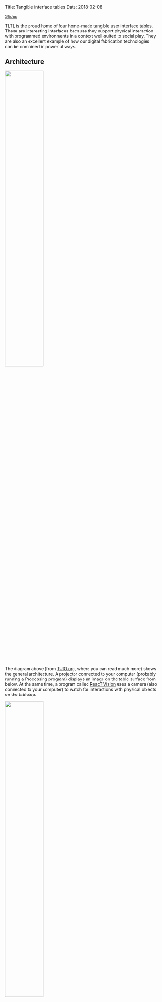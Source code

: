 Title: Tangible interface tables
Date: 2018-02-08

[Slides](https://docs.google.com/presentation/d/1LrSjeT7zTV3mismZ41-fcisdNBFVRaTPRy6lJ0BwU-4/edit?usp=sharing)

TLTL is the proud home of four home-made tangible user interface tables. These are interesting
interfaces because they support physical interaction with programmed environments in a 
context well-suited to social play. They are also an excellent example of how our digital fabrication technologies
can be combined in powerful ways.

## Architecture

<img src="https://www.tuio.org/images/diagram.png" style="width:50%;">

The diagram above (from [TUIO.org](https://tuio.org), where you can read much more) shows the general architecture. A projector 
connected to your computer (probably running a Processing program) displays an image on the table 
surface from below. At the same time, a program called [ReacTIVision](http://reactivision.sourceforge.net/) uses a camera (also connected to your computer) to 
watch for interactions with physical objects on the tabletop.

<img src="{filename}/images/fiducials.png" style="width:50%;">

[ReacTIVision](http://reactivision.sourceforge.net/) watches for specific patterns, called fiducials,
and broadcasts a stream 
of data about their positions and orientations. You can use a Processing library called 
[TUIO Processing](https://www.tuio.org/?software) to write a program which listens to the stream of 
information about the fiducials. Your program can react to these and update what it draws to the screen. If you attach
fiducials to the bottom of physical objects, your program can then respond to their positions on the table.

During testing, we found that the projected images sometimes interfered with recognizing the fiducials. Therefore, we 
decided to use an infrared camera (instead of visible light) to detect fiducials. We use arrays of infrared LEDs to
illuminate the underside of the table with infrared light.

## Step by step

- Install [ReacTIVision](http://reactivision.sourceforge.net/). While it is running, you should see a window like the one below. 
  Press `h` to see the configuration options.

  <img src="{filename}/images/chris_react.png" style="width:40%;">

- Print out the fiducial patterns ([PDF](http://reactivision.sourceforge.net/data/fiducials.pdf)) and hold them in view of your 
  webcam. You should see them identified in the reacTIVision window. 
- Install the [TUIO Processing](https://www.tuio.org/?software) library. Download and unzip the folder, and then put it in the `libraries` folder
  inside your processing home directory. 
- Write a Processing program which listens for TUIO events (To see examples, use the demo app that comes with the [TUIO Processing](https://www.tuio.org/?software) library, or see Chris's [hospitals](https://github.com/cproctor/hospitals/releases) game). 
  You should be able to control it using fiducials held up to your webcam. 
- Once your program is working on your computer, connect your computer to the TUI table. You will need to connect to the table's projector
  (VGA) and to the camera (USB). Check the TUI table's systems:
    - Is the projector on and displaying your screen? You can adjust the mirror position under the table to align the image.
    - Is the camera plugged in and sending an image to reacTIVision? 
    - Are the LED arrays turned on? If not, the camera's image will be very dark. 
- Now you need to calibrate reacTIVision so that the camera's coordinates match the display coordinates. You have two options: 
    - Use the built-in calibration (press `h` for controls; `c` to enter calibration mode, and arrow keys plus `awdx` to adjust the calibration grid)
    - Bertrand Schneider, who graduated from TLTL and now teaches at Harvard, wrote a handy [calibration plugin](https://github.com/schneibe/Reactivision-Calibration)
      you can add to your program, so you don't have to re-calibrate it every time you restart.
- If reacTIVision is not detecting fiducials well, try adjusting the gradient gate (`g`) and the camera options (`o`). If all else 
  fails, try larger fiducials.
